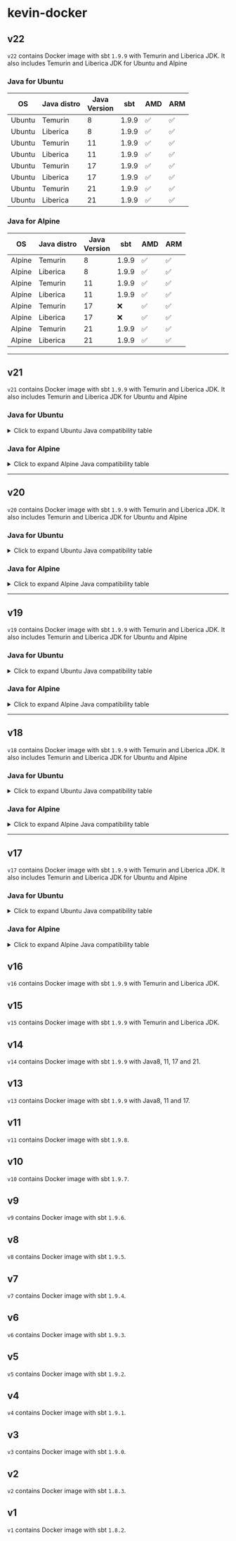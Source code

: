 # kevin-docker

## v22

`v22` contains Docker image with sbt `1.9.9` with Temurin and Liberica JDK.
It also includes Temurin and Liberica JDK for Ubuntu and Alpine

### Java for Ubuntu

| OS     | Java distro | Java<br/>Version | sbt   | AMD | ARM |
|--------|-------------|------------------|-------|-----|-----|
| Ubuntu | Temurin     | 8                | 1.9.9 | ✅   | ✅   |
| Ubuntu | Liberica    | 8                | 1.9.9 | ✅   | ✅   |
| Ubuntu | Temurin     | 11               | 1.9.9 | ✅   | ✅   |
| Ubuntu | Liberica    | 11               | 1.9.9 | ✅   | ✅   |
| Ubuntu | Temurin     | 17               | 1.9.9 | ✅   | ✅   |
| Ubuntu | Liberica    | 17               | 1.9.9 | ✅   | ✅   |
| Ubuntu | Temurin     | 21               | 1.9.9 | ✅   | ✅   |
| Ubuntu | Liberica    | 21               | 1.9.9 | ✅   | ✅   |

### Java for Alpine

| OS     | Java distro | Java<br/>Version | sbt   | AMD | ARM |
|--------|-------------|------------------|-------|-----|-----|
| Alpine | Temurin     | 8                | 1.9.9 | ✅   | ✅   |
| Alpine | Liberica    | 8                | 1.9.9 | ✅   | ✅   |
| Alpine | Temurin     | 11               | 1.9.9 | ✅   | ✅   |
| Alpine | Liberica    | 11               | 1.9.9 | ✅   | ✅   |
| Alpine | Temurin     | 17               | ❌     | ✅   | ✅   |
| Alpine | Liberica    | 17               | ❌     | ✅   | ✅   |
| Alpine | Temurin     | 21               | 1.9.9 | ✅   | ✅   |
| Alpine | Liberica    | 21               | 1.9.9 | ✅   | ✅   |

***

## v21

`v21` contains Docker image with sbt `1.9.9` with Temurin and Liberica JDK.
It also includes Temurin and Liberica JDK for Ubuntu and Alpine

### Java for Ubuntu

<details>
<summary>Click to expand Ubuntu Java compatibility table</summary>

| OS     | Java distro | Java<br/>Version | sbt   | AMD | ARM |
|--------|-------------|------------------|-------|-----|-----|
| Ubuntu | Temurin     | 8                | 1.9.9 | ✅   | ✅   |
| Ubuntu | Liberica    | 8                | 1.9.9 | ✅   | ✅   |
| Ubuntu | Temurin     | 11               | 1.9.9 | ✅   | ✅   |
| Ubuntu | Liberica    | 11               | 1.9.9 | ✅   | ✅   |
| Ubuntu | Temurin     | 17               | 1.9.9 | ✅   | ✅   |
| Ubuntu | Liberica    | 17               | 1.9.9 | ✅   | ✅   |
| Ubuntu | Temurin     | 21               | 1.9.9 | ✅   | ✅   |
| Ubuntu | Liberica    | 21               | 1.9.9 | ✅   | ✅   |

</details>

### Java for Alpine

<details>
<summary>Click to expand Alpine Java compatibility table</summary>

| OS     | Java distro | Java<br/>Version | sbt   | AMD | ARM |
|--------|-------------|------------------|-------|-----|-----|
| Alpine | Temurin     | 8                | 1.9.9 | ✅   | ✅   |
| Alpine | Liberica    | 8                | 1.9.9 | ✅   | ✅   |
| Alpine | Temurin     | 11               | 1.9.9 | ✅   | ✅   |
| Alpine | Liberica    | 11               | 1.9.9 | ✅   | ✅   |
| Alpine | Temurin     | 17               | ❌     | ✅   | ❌   |
| Alpine | Liberica    | 17               | ❌     | ✅   | ✅   |
| Alpine | Temurin     | 21               | 1.9.9 | ✅   | ✅   |
| Alpine | Liberica    | 21               | 1.9.9 | ✅   | ✅   |

</details>

***

## v20

`v20` contains Docker image with sbt `1.9.9` with Temurin and Liberica JDK.
It also includes Temurin and Liberica JDK for Ubuntu and Alpine

### Java for Ubuntu

<details>
<summary>Click to expand Ubuntu Java compatibility table</summary>

| OS     | Java distro | Java<br/>Version | sbt   | AMD | ARM |
|--------|-------------|------------------|-------|-----|-----|
| Ubuntu | Temurin     | 8                | 1.9.9 | ✅   | ✅   |
| Ubuntu | Liberica    | 8                | 1.9.9 | ✅   | ✅   |
| Ubuntu | Temurin     | 11               | 1.9.9 | ✅   | ✅   |
| Ubuntu | Liberica    | 11               | 1.9.9 | ✅   | ✅   |
| Ubuntu | Temurin     | 17               | 1.9.9 | ✅   | ✅   |
| Ubuntu | Liberica    | 17               | 1.9.9 | ✅   | ✅   |
| Ubuntu | Temurin     | 21               | 1.9.9 | ✅   | ✅   |
| Ubuntu | Liberica    | 21               | 1.9.9 | ✅   | ✅   |

</details>

### Java for Alpine

<details>
<summary>Click to expand Alpine Java compatibility table</summary>

| OS     | Java distro | Java<br/>Version | sbt   | AMD | ARM |
|--------|-------------|------------------|-------|-----|-----|
| Alpine | Temurin     | 8                | 1.9.9 | ✅   | ✅   |
| Alpine | Liberica    | 8                | 1.9.9 | ✅   | ✅   |
| Alpine | Temurin     | 11               | ❌     | ✅   | ✅   |
| Alpine | Liberica    | 11               | ❌     | ✅   | ✅   |
| Alpine | Temurin     | 17               | ❌     | ✅   | ❌   |
| Alpine | Liberica    | 17               | ❌     | ✅   | ✅   |
| Alpine | Temurin     | 21               | 1.9.9 | ✅   | ✅   |
| Alpine | Liberica    | 21               | 1.9.9 | ✅   | ✅   |

</details>

***

## v19

`v19` contains Docker image with sbt `1.9.9` with Temurin and Liberica JDK.
It also includes Temurin and Liberica JDK for Ubuntu and Alpine

### Java for Ubuntu

<details>
<summary>Click to expand Ubuntu Java compatibility table</summary>

| OS     | Java distro | Java<br/>Version | sbt   | AMD | ARM |
|--------|-------------|------------------|-------|-----|-----|
| Ubuntu | Temurin     | 8                | 1.9.9 | ✅   | ✅   |
| Ubuntu | Liberica    | 8                | 1.9.9 | ✅   | ✅   |
| Ubuntu | Temurin     | 11               | 1.9.9 | ✅   | ✅   |
| Ubuntu | Liberica    | 11               | 1.9.9 | ✅   | ✅   |
| Ubuntu | Temurin     | 17               | 1.9.9 | ✅   | ✅   |
| Ubuntu | Liberica    | 17               | 1.9.9 | ✅   | ✅   |
| Ubuntu | Temurin     | 21               | 1.9.9 | ✅   | ✅   |
| Ubuntu | Liberica    | 21               | 1.9.9 | ✅   | ✅   |

</details>

### Java for Alpine

<details>
<summary>Click to expand Alpine Java compatibility table</summary>

| OS     | Java distro | Java<br/>Version | sbt   | AMD | ARM |
|--------|-------------|------------------|-------|-----|-----|
| Alpine | Temurin     | 8                | 1.9.9 | ✅   | ✅   |
| Alpine | Liberica    | 8                | 1.9.9 | ✅   | ✅   |
| Alpine | Temurin     | 11               | ❌     | ✅   | ❌   |
| Alpine | Liberica    | 11               | ❌     | ✅   | ✅   |
| Alpine | Temurin     | 17               | ❌     | ✅   | ❌   |
| Alpine | Liberica    | 17               | ❌     | ✅   | ✅   |
| Alpine | Temurin     | 21               | 1.9.9 | ✅   | ✅   |
| Alpine | Liberica    | 21               | 1.9.9 | ✅   | ✅   |

</details>

***

## v18

`v18` contains Docker image with sbt `1.9.9` with Temurin and Liberica JDK.
It also includes Temurin and Liberica JDK for Ubuntu and Alpine

### Java for Ubuntu

<details>
<summary>Click to expand Ubuntu Java compatibility table</summary>

| OS     | Java distro | JDK Version | sbt   | AMD | ARM |
|--------|-------------|-------------|-------|-----|-----|
| Ubuntu | Temurin     | 8           | 1.9.9 | ✅   | ✅   |
| Ubuntu | Liberica    | 8           | 1.9.9 | ✅   | ✅   |
| Ubuntu | Temurin     | 11          | 1.9.9 | ✅   | ✅   |
| Ubuntu | Liberica    | 11          | 1.9.9 | ✅   | ✅   |
| Ubuntu | Temurin     | 17          | 1.9.9 | ✅   | ✅   |
| Ubuntu | Liberica    | 17          | 1.9.9 | ✅   | ✅   |
| Ubuntu | Temurin     | 21          | 1.9.9 | ✅   | ✅   |
| Ubuntu | Liberica    | 21          | 1.9.9 | ✅   | ✅   |

</details>

### Java for Alpine

<details>
<summary>Click to expand Alpine Java compatibility table</summary>

| OS     | Java distro | JDK Version | sbt   | AMD | ARM |
|--------|-------------|-------------|-------|-----|-----|
| Alpine | Temurin     | 8           | 1.9.9 | ✅   | ✅   |
| Alpine | Liberica    | 8           | 1.9.9 | ✅   | ✅   |
| Alpine | Temurin     | 11          | ❌     | ✅   | ❌   |
| Alpine | Liberica    | 11          | ❌     | ✅   | ✅   |
| Alpine | Temurin     | 17          | ❌     | ✅   | ❌   |
| Alpine | Liberica    | 17          | ❌     | ✅   | ✅   |
| Alpine | Temurin     | 21          | ❌     | ✅   | ✅   |
| Alpine | Liberica    | 21          | ❌     | ✅   | ✅   |

</details>

***

## v17

`v17` contains Docker image with sbt `1.9.9` with Temurin and Liberica JDK.
It also includes Temurin and Liberica JDK for Ubuntu and Alpine

### Java for Ubuntu

<details>
<summary>Click to expand Ubuntu Java compatibility table</summary>

| OS     | Java distro | JDK Version | AMD | ARM |
|--------|-------------|-------------|-----|-----|
| Ubuntu | Temurin     | 8           | ✅   | ✅   |
| Ubuntu | Liberica    | 8           | ✅   | ✅   |
| Ubuntu | Temurin     | 11          | ✅   | ✅   |
| Ubuntu | Liberica    | 11          | ✅   | ✅   |
| Ubuntu | Temurin     | 17          | ✅   | ✅   |
| Ubuntu | Liberica    | 17          | ✅   | ✅   |
| Ubuntu | Temurin     | 21          | ✅   | ✅   |
| Ubuntu | Liberica    | 21          | ✅   | ✅   |

</details>

### Java for Alpine

<details>
<summary>Click to expand Alpine Java compatibility table</summary>

| OS     | Java distro | JDK Version | AMD | ARM |
|--------|-------------|-------------|-----|-----|
| Alpine | Temurin     | 8           | ✅   | ✅   |
| Alpine | Liberica    | 8           | ✅   | ✅   |
| Alpine | Temurin     | 11          | ✅   | ❌   |
| Alpine | Liberica    | 11          | ✅   | ✅   |
| Alpine | Temurin     | 17          | ✅   | ❌   |
| Alpine | Liberica    | 17          | ✅   | ✅   |
| Alpine | Temurin     | 21          | ✅   | ✅   |
| Alpine | Liberica    | 21          | ✅   | ✅   |

</details>

## v16

`v16` contains Docker image with sbt `1.9.9` with Temurin and Liberica JDK.

## v15

`v15` contains Docker image with sbt `1.9.9` with Temurin and Liberica JDK.

## v14

`v14` contains Docker image with sbt `1.9.9` with Java8, 11, 17 and 21.

## v13

`v13` contains Docker image with sbt `1.9.9` with Java8, 11 and 17.

## v11

`v11` contains Docker image with sbt `1.9.8`.

## v10

`v10` contains Docker image with sbt `1.9.7`.

## v9

`v9` contains Docker image with sbt `1.9.6`.

## v8

`v8` contains Docker image with sbt `1.9.5`.

## v7

`v7` contains Docker image with sbt `1.9.4`.

## v6

`v6` contains Docker image with sbt `1.9.3`.

## v5

`v5` contains Docker image with sbt `1.9.2`.

## v4

`v4` contains Docker image with sbt `1.9.1`.

## v3

`v3` contains Docker image with sbt `1.9.0`.

## v2

`v2` contains Docker image with sbt `1.8.3`.

## v1

`v1` contains Docker image with sbt `1.8.2`.
